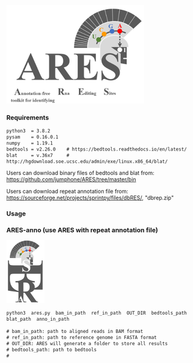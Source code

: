 <img src="https://github.com/jumphone/PhenoPro/raw/master/IMG/ARES_logo_text.png" width="360">

### Requirements

    python3  = 3.8.2
    pysam    = 0.16.0.1
    numpy    = 1.19.1
    bedtools = v2.26.0    # https://bedtools.readthedocs.io/en/latest/
    blat     = v.36x7     # http://hgdownload.soe.ucsc.edu/admin/exe/linux.x86_64/blat/

Users can download binary files of bedtools and blat from: https://github.com/jumphone/ARES/tree/master/bin

Users can download repeat annotation file from: https://sourceforge.net/projects/sprintpy/files/dbRES/, "dbrep.zip"

### Usage

### ARES-anno (use ARES with repeat annotation file)
<img src="https://github.com/jumphone/PhenoPro/raw/master/IMG/ARES_role.png" width="100">

    python3  ares.py  bam_in_path  ref_in_path  OUT_DIR  bedtools_path  blat_path  anno_in_path
    
    # bam_in_path: path to aligned reads in BAM format
    # ref_in_path: path to reference genome in FASTA format
    # OUT_DIR: ARES will generate a folder to store all results
    # bedtools_path: path to bedtools
    # 
